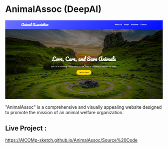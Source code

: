 # AnimalAssoc (DeepAI) 

![My Screenshot](Images/Image1.png)

"AnimalAssoc" is a comprehensive and visually appealing website designed to promote the mission of an animal welfare organization.

## Live Project :  
https://AICOMp-sketch.github.io/AnimalAssoc/Source%20Code